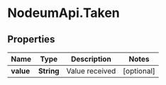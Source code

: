 # NodeumApi.Taken

## Properties

Name | Type | Description | Notes
------------ | ------------- | ------------- | -------------
**value** | **String** | Value received | [optional] 


